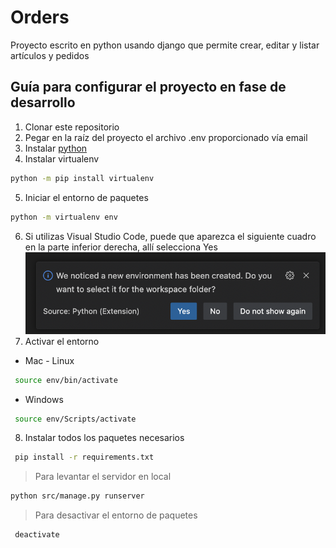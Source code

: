 # Orders

Proyecto escrito en python usando django que permite crear, editar y listar artículos y pedidos

## Guía para configurar el proyecto en fase de desarrollo

1. Clonar este repositorio
2. Pegar en la raíz del proyecto el archivo .env proporcionado vía email
3. Instalar [python](https://www.python.org/downloads/)
4. Instalar virtualenv
```bash
python -m pip install virtualenv
```
5. Iniciar el entorno de paquetes
```bash
python -m virtualenv env
```
6. Si utilizas Visual Studio Code, puede que aparezca el siguiente cuadro en la parte inferior derecha, allí selecciona Yes
![](https://raw.githubusercontent.com/onejulian/storage-fun/main/image.png)
7. Activar el entorno
- Mac - Linux
```bash
 source env/bin/activate
```
- Windows
```bash
 source env/Scripts/activate
```
8. Instalar todos los paquetes necesarios
```bash
 pip install -r requirements.txt
```

> Para levantar el servidor en local

```bash
python src/manage.py runserver
```

> Para desactivar el entorno de paquetes

```bash
 deactivate
```